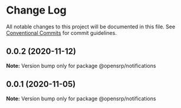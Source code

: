 # Change Log

All notable changes to this project will be documented in this file.
See [Conventional Commits](https://conventionalcommits.org) for commit guidelines.

## 0.0.2 (2020-11-12)

**Note:** Version bump only for package @opensrp/notifications

## 0.0.1 (2020-11-05)

**Note:** Version bump only for package @opensrp/notifications

